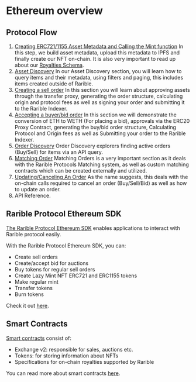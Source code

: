 # Ethereum overview

## Protocol Flow

1. [Creating ERC721/1155 Asset Metadata and Calling the Mint function](asset/creating-an-asset.md) In this step, we build asset metadata, upload this metadata to IPFS and finally create our NFT on-chain. It is also very important to read up about our [Royalties Schema](asset/royalties-schema.md).
2. [Asset Discovery](asset/asset-discovery.md) In our Asset Discovery section, you will learn how to query items and their metadata, using filters and paging, this includes items created outside of Rarible.
3. [Creating a sell order](exchange/creating-a-sell-order.md) In this section you will learn about approving assets through the transfer proxy, generating the order structure, calculating origin and protocol fees as well as signing your order and submitting it to the Rarible Indexer.
4. [Accepting a buyer/bid order](exchange/accepting-a-buy-order.md) In this section we will demonstrate the conversion of ETH to WETH \(For placing a bid\), approvals via the ERC20 Proxy Contract, generating the buy/bid order structure,  Calculating Protocol and Origin fees as well as Submitting your order to the Rarible Indexer.
5. [Order Discovery](exchange/order-discovery.md) Order Discovery explorers finding active orders \(Buy/Sell\) for items via an API query.
6. [Matching Order](smart-contracts/matching-orders.md) Matching Orders is a very important section as it deals with the Rarible Protocols Matching system, as well as custom matching contracts which can be created externally and utilized.
7. [Updating/Canceling An Order](exchange/updating-cancelling-an-order.md) As the name suggests, this deals with the on-chain calls required to cancel an order \(Buy/Sell/Bid\) as well as how to update an order.
8. API Reference.

## Rarible Protocol Ethereum SDK

[The Rarible Protocol Ethereum SDK](https://github.com/rarible/protocol-ethereum-sdk) enables applications to interact with Rarible protocol easily.

With the Rarible Protocol Ethereum SDK, you can:

* Create sell orders
* Create/accept bid for auctions
* Buy tokens for regular sell orders
* Create Lazy Mint NFT ERC721 and ERC1155 tokens
* Make regular mint
* Transfer tokens
* Burn tokens

Check it out [here](sdk/ethereum-sdk.md).

## Smart Contracts

[Smart contracts](https://github.com/rarible/protocol-contracts) consist of:

* Exchange v2: responsible for sales, auctions etc.
* Tokens: for storing information about NFTs
* Specifications for on-chain royalties supported by Rarible

You can read more about smart contracts [here](smart-contracts/architecture.md).